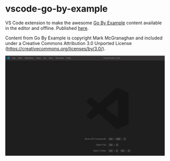 # vscode-go-by-example

VS Code extension to make the awesome [Go By Example](https://gobyexample.com) content available in the editor and offline. Published [here](https://marketplace.visualstudio.com/items?itemName=stuartleeks.vscode-go-by-example).

Content from Go By Example is copyright Mark McGranaghan and included under a Creative Commons Attribution 3.0 Unported License (https://creativecommons.org/licenses/by/3.0/).

![example of extension in action](docs/example.gif)
